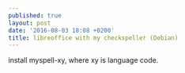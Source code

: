 ```yaml
---
published: true
layout: post
date: '2016-08-03 18:08 +0200'
title: libreoffice with my checkspeller (Debian)
---
```

install myspell-xy, where xy is language code.

